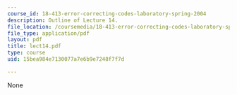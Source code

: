 ```yaml
---
course_id: 18-413-error-correcting-codes-laboratory-spring-2004
description: Outline of Lecture 14.
file_location: /coursemedia/18-413-error-correcting-codes-laboratory-spring-2004/15bea984e7130077a7e6b9e7248f7f7d_lect14.pdf
file_type: application/pdf
layout: pdf
title: lect14.pdf
type: course
uid: 15bea984e7130077a7e6b9e7248f7f7d

---
```

None